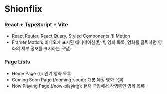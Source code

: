 # Shionflix

### React + TypeScript + Vite

- React Router, React Query, Styled Components 및 Motion
- Framer Motion: 비디오에 표시된 애니메이션(탐색, 영화 목록, 영화를 클릭하면 영화의 세부 정보를 표시하는 모달)

### Page Lists

- Home Page (/): 인기 영화 목록
- Coming Soon Page (/coming-soon): 개봉 예정 영화 목록
- Now Playing Page (/now-playing): 현재 극장에서 상영중인 영화 목록
